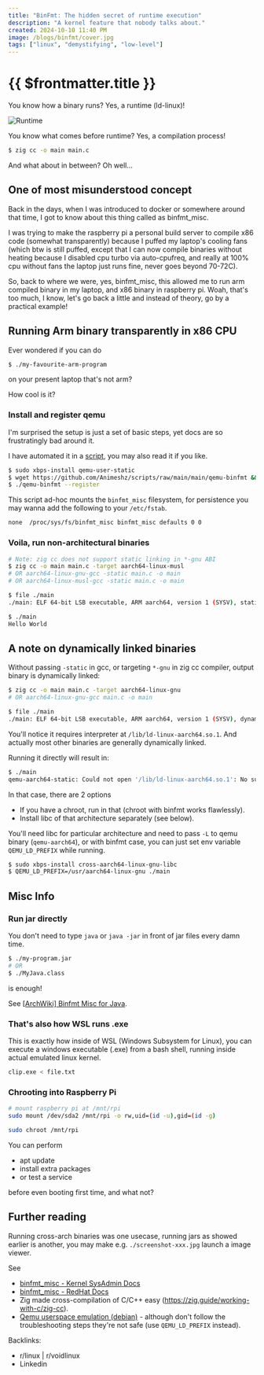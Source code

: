 ```yaml
---
title: "BinFmt: The hidden secret of runtime execution"
description: "A kernel feature that nobody talks about."
created: 2024-10-10 11:40 PM
image: /blogs/binfmt/cover.jpg
tags: ["linux", "demystifying", "low-level"]
---
```


# {{ $frontmatter.title }}

You know how a binary runs? Yes, a runtime (ld-linux)!

![Runtime](/blogs/binfmt/runtime.jpg)

You know what comes before runtime? Yes, a compilation process!

```bash
$ zig cc -o main main.c
```

And what about in between? Oh well...

## One of most misunderstood concept

Back in the days, when I was introduced to docker or somewhere around that time, I got to know about this thing called
as binfmt_misc.

I was trying to make the raspberry pi a personal build server to compile x86 code (somewhat transparently) because I
puffed my laptop's cooling fans (which btw is still puffed, except that I can now compile binaries without heating
because I disabled cpu turbo via auto-cpufreq, and really at 100% cpu without fans the laptop just runs fine, never goes
beyond 70-72C).

So, back to where we were, yes, binfmt_misc, this allowed me to run arm compiled binary in my laptop, and x86 binary in
raspberry pi. Woah, that's too much, I know, let's go back a little and instead of theory, go by a practical example!

## Running Arm binary transparently in x86 CPU

Ever wondered if you can do

```bash
$ ./my-favourite-arm-program
```

on your present laptop that's not arm?

How cool is it?

### Install and register qemu

I'm surprised the setup is just a set of basic steps, yet docs are so frustratingly bad around it.

I have automated it in a [script](https://github.com/Animeshz/scripts/raw/main/main/qemu-binfmt), you may also read it
if you like.

```bash
$ sudo xbps-install qemu-user-static
$ wget https://github.com/Animeshz/scripts/raw/main/main/qemu-binfmt && chmod +x qemu-binfmt
$ ./qemu-binfmt --register
```

This script ad-hoc mounts the `binfmt_misc` filesystem, for persistence you may wanna add the following to your `/etc/fstab`.

```bash
none  /proc/sys/fs/binfmt_misc binfmt_misc defaults 0 0
```

### Voila, run non-architectural binaries

```bash
# Note: zig cc does not support static linking in *-gnu ABI
$ zig cc -o main main.c -target aarch64-linux-musl
# OR aarch64-linux-gnu-gcc -static main.c -o main
# OR aarch64-linux-musl-gcc -static main.c -o main

$ file ./main
./main: ELF 64-bit LSB executable, ARM aarch64, version 1 (SYSV), statically linked, with debug_info, not stripped

$ ./main
Hello World
```

## A note on dynamically linked binaries

Without passing `-static` in gcc, or targeting `*-gnu` in zig cc compiler, output binary is dynamically linked:

```bash
$ zig cc -o main main.c -target aarch64-linux-gnu
# OR aarch64-linux-gnu-gcc main.c -o main

$ file ./main
./main: ELF 64-bit LSB executable, ARM aarch64, version 1 (SYSV), dynamically linked, interpreter /lib/ld-linux-aarch64.so.1, for GNU/Linux 2.0.0, with debug_info, not stripped
```

You'll notice it requires interpreter at `/lib/ld-linux-aarch64.so.1`. And actually most other binaries are generally
dynamically linked.

Running it directly will result in:

```bash
$ ./main
qemu-aarch64-static: Could not open '/lib/ld-linux-aarch64.so.1': No such file or directory
```

In that case, there are 2 options

- If you have a chroot, run in that (chroot with binfmt works flawlessly).
- Install libc of that architecture separately (see below).

You'll need libc for particular architecture and need to pass `-L` to qemu binary (`qemu-aarch64`), or with binfmt case,
you can just set env variable `QEMU_LD_PREFIX` while running.

```bash
$ sudo xbps-install cross-aarch64-linux-gnu-libc
$ QEMU_LD_PREFIX=/usr/aarch64-linux-gnu ./main

```

## Misc Info

### Run jar directly

You don't need to type `java` or `java -jar` in front of jar files every damn time.

```bash
$ ./my-program.jar
# OR
$ ./MyJava.class
```

is enough!

See [[ArchWiki] Binfmt Misc for Java](https://wiki.archlinux.org/title/Binfmt_misc_for_Java).

### That's also how WSL runs .exe

This is exactly how inside of WSL (Windows Subsystem for Linux), you can execute a windows executable (.exe) from a bash
shell, running inside actual emulated linux kernel.

```bash
clip.exe < file.txt
```

### Chrooting into Raspberry Pi

```bash
# mount raspberry pi at /mnt/rpi
sudo mount /dev/sda2 /mnt/rpi -o rw,uid=(id -u),gid=(id -g)

sudo chroot /mnt/rpi
```

You can perform

- apt update
- install extra packages
- or test a service

before even booting first time, and what not?



## Further reading

Running cross-arch binaries was one usecase, running jars as showed earlier is another, you may make
e.g. `./screenshot-xxx.jpg` launch a image viewer.

See

- [binfmt_misc - Kernel SysAdmin Docs](https://docs.kernel.org/admin-guide/binfmt-misc.html)
- [binfmt_misc - RedHat Docs](https://docs.kernel.org/admin-guide/binfmt-misc.html)
- Zig made cross-compilation of C/C++ easy (https://zig.guide/working-with-c/zig-cc).
- [Qemu userspace emulation (debian)](https://ughe.github.io/2018/07/19/qemu-aarch64) - although don't follow the
  troubleshooting steps they're not safe (use `QEMU_LD_PREFIX` instead).


Backlinks:

- r/linux | r/voidlinux
- Linkedin

